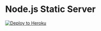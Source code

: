 # Node.js Static Server

[![Deploy to Heroku](https://www.herokucdn.com/deploy/button.png)](https://heroku.com/deploy)
